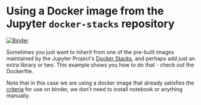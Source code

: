 # Using a Docker image from the Jupyter `docker-stacks` repository

[![Binder](https://mybinder.org/badge_logo.svg)](https://mybinder.org/v2/gh/snowch/jupyter-stacks/HEAD?filepath=README.ipynb)

Sometimes you just want to inherit from one of the pre-built images
maintained by the Jupyter Project's [Docker Stacks](https://github.com/jupyter/docker-stacks),
and perhaps add just an extra library or two. This example shows you how
to do that - check out the Dockerfile.

Note that in this case we are using a docker image that already satisfies
the [criteria](http://mybinder.readthedocs.io/en/latest/dockerfile.html#preparing-your-dockerfile)
for use on binder, we don't need to install notebook or anything manually.
